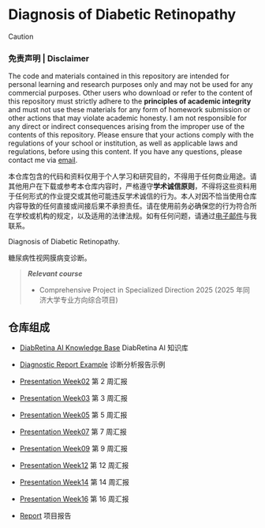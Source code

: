 # Diagnosis of Diabetic Retinopathy

> [!CAUTION]
> ### 免责声明 | Disclaimer
>
> The code and materials contained in this repository are intended for personal learning and research purposes only and may not be used for any commercial purposes. Other users who download or refer to the content of this repository must strictly adhere to the **principles of academic integrity** and must not use these materials for any form of homework submission or other actions that may violate academic honesty. I am not responsible for any direct or indirect consequences arising from the improper use of the contents of this repository. Please ensure that your actions comply with the regulations of your school or institution, as well as applicable laws and regulations, before using this content. If you have any questions, please contact me via [email](mailto:minmuslin@outlook.com).
>
> 本仓库包含的代码和资料仅用于个人学习和研究目的，不得用于任何商业用途。请其他用户在下载或参考本仓库内容时，严格遵守**学术诚信原则**，不得将这些资料用于任何形式的作业提交或其他可能违反学术诚信的行为。本人对因不恰当使用仓库内容导致的任何直接或间接后果不承担责任。请在使用前务必确保您的行为符合所在学校或机构的规定，以及适用的法律法规。如有任何问题，请通过[电子邮件](mailto:minmuslin@outlook.com)与我联系。

Diagnosis of Diabetic Retinopathy.

糖尿病性视网膜病变诊断。

> ***Relevant course***
> * Comprehensive Project in Specialized Direction 2025 (2025 年同济大学专业方向综合项目)

## 仓库组成

* [DiabRetina AI Knowledge Base](DiabRetina_AI_Knowledge_Base)
DiabRetina AI 知识库

* [Diagnostic Report Example](Diagnostic_Report_Example.pdf)
诊断分析报告示例

* [Presentation Week02](Presentation_Week02.pptx)
第 2 周汇报

* [Presentation Week03](Presentation_Week03.pptx)
第 3 周汇报

* [Presentation Week05](Presentation_Week05.pptx)
第 5 周汇报

* [Presentation Week07](Presentation_Week07.pptx)
第 7 周汇报

* [Presentation Week09](Presentation_Week09.pptx)
第 9 周汇报

* [Presentation Week12](Presentation_Week12.pptx)
第 12 周汇报

* [Presentation Week14](Presentation_Week14.pptx)
第 14 周汇报

* [Presentation Week16](Presentation_Week16.pptx)
第 16 周汇报

* [Report](Report.pdf)
项目报告
